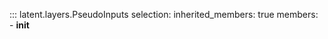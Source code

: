 ::: latent.layers.PseudoInputs
    selection:
        inherited_members: true
        members:
            - __init__
